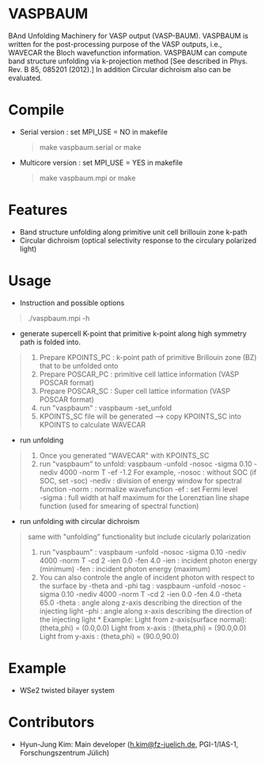 # VASPBAUM 
BAnd Unfolding Machinery for VASP output (VASP-BAUM).
VASPBAUM is written for the post-processing purpose of the VASP outputs, i.e., WAVECAR the Bloch wavefunction information. VASPBAUM can compute band structure unfolding via k-projection method [See described in Phys. Rev. B 85, 085201 (2012).] In addition Circular dichroism also can be evaluated. 

# Compile
* Serial version : set MPI_USE = NO in makefile
    > make vaspbaum.serial or
	> make
* Multicore version : set MPI_USE = YES in makefile
    > make vaspbaum.mpi     or
	> make

# Features
* Band structure unfolding along primitive unit cell brillouin zone k-path
* Circular dichroism (optical selectivity response to the circulary polarized light)

# Usage
* Instruction and possible options
> ./vaspbaum.mpi -h

* generate supercell K-point that primitive k-point along high symmetry path is folded into.
> 1. Prepare KPOINTS_PC : k-point path of primitive Brillouin zone (BZ) that to be unfolded onto
> 2. Prepare POSCAR_PC : primitive cell lattice information (VASP POSCAR format)
> 3. Prepare POSCAR_SC : Super     cell lattice information (VASP POSCAR format)
> 4. run "vaspbaum" : vaspbaum -set_unfold
> 5. KPOINTS_SC file will be generated --> copy KPOINTS_SC into KPOINTS to calculate WAVECAR

* run unfolding
> 1. Once you generated "WAVECAR" with KPOINTS_SC
> 2. run "vaspbaum" to unfold:  vaspbaum -unfold -nosoc -sigma 0.10 -nediv 4000 -norm T -ef -1.2
>    For example, -nosoc : without SOC (if SOC, set -soc)
>				  -nediv : division of energy window for spectral function
>				  -norm  : normalize wavefunction
>				  -ef    : set Fermi level       
>				  -sigma : full width at half maximum for the Lorenztian line shape function (used for smearing of spectral function)

* run unfolding with circular dichroism
> same with "unfolding" functionality but include cicularly polarization 
> 1. run "vaspbaum" : vaspbaum -unfold -nosoc -sigma 0.10 -nediv 4000 -norm T -cd 2  -ien 0.0 -fen 4.0
> 				  -ien   : incident photon energy (minimum)
> 				  -fen   : incident photon energy (maximum)
> 2. You can also controle the angle of incident photon with respect to the surface by -theta and -phi tag
  		    : vaspbaum -unfold -nosoc -sigma 0.10 -nediv 4000 -norm T -cd 2  -ien 0.0 -fen 4.0 -theta 65.0
  		                  -theta : angle along z-axis describing the direction of the injecting light
  		                  -phi   : angle along x-axis describing the direction of the injecting light
> 		                   * Example:
> 		                   Light from z-axis(surface normal): (theta,phi) = (0.0,0.0)
>               		   Light from x-axis                : (theta,phi) = (90.0,0.0)
>              		      	   Light from y-axis                : (theta,phi) = (90.0,90.0)

# Example
* WSe2 twisted bilayer system 

# Contributors
* Hyun-Jung Kim: Main developer (h.kim@fz-juelich.de, PGI-1/IAS-1, Forschungszentrum Jülich)
